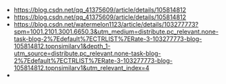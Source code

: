 - https://blog.csdn.net/qq_41375609/article/details/105814812
- https://blog.csdn.net/qq_41375609/article/details/105814812
- https://blog.csdn.net/watermelon1123/article/details/103277773?spm=1001.2101.3001.6650.3&utm_medium=distribute.pc_relevant.none-task-blog-2%7Edefault%7ECTRLIST%7ERate-3-103277773-blog-105814812.topnsimilarv1&depth_1-utm_source=distribute.pc_relevant.none-task-blog-2%7Edefault%7ECTRLIST%7ERate-3-103277773-blog-105814812.topnsimilarv1&utm_relevant_index=4
-